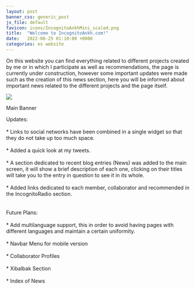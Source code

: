 ```yaml
---
layout: post
banner_css: generic_post
js_file: default
favicon: icons/IncognitoAnkhMini_scaled.png
title:  "Welcome to IncognitoAnkh.com!"
date:   2022-06-25 01:10:00 +0000
categories: es website
---
```

<!-- Content -->
<p class="justify">
On this website you can find everything related to different projects created by me or in which I participate as well as recommendations, the page is currently under construction, however some important updates were made such as the creation of this news section, here you will be informed about important news related to the different projects and the page itself.
</p>

<div class="card flex_default gallery_item">
    <img src="{{ site.baseurl_root }}/assets/images/banners/main.png">  
    <p>Main Banner</p>  
</div>

<!--more-->
<p class="justify">
<span class="highlight">Updates:</span>
<br>
<br>
* Links to social networks have been combined in a single widget so that they do not take up too much space.
<br>
<br>
* Added a quick look at my tweets.
<br>
<br>
* A section dedicated to recent blog entries (News) was added to the main screen, it will show a brief description of each one, clicking on their titles will take you to the entry in question to see it in its whole.
<br>
<br>
* Added links dedicated to each member, collaborator and recommended in the IncognitoRadio section.
<br>
<br>
<br>
<span class="highlight">Future Plans:</span>
<br>
<br>
* Add multilanguage support, this in order to avoid having pages with different languages and maintain a certain uniformity.
<br>
<br>
* Navbar Menu for mobile version
<br>
<br>
* Collaborator Profiles
<br>
<br>
* Xibalbak Section
<br>
<br>
* Index of News
</p>
<!-- Load -->
<script async src="https://kit.fontawesome.com/6cc05e1e8e.js" crossorigin="anonymous"></script>
<link rel="stylesheet" href="/assets/css/modal.css">
<script async src="/assets/js/modal.js" crossorigin="anonymous"></script>